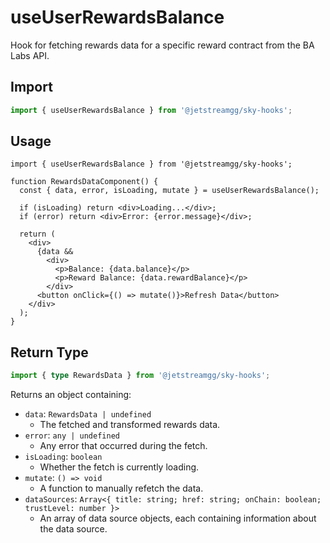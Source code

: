 # useUserRewardsBalance

Hook for fetching rewards data for a specific reward contract from the BA Labs API.

## Import

```ts
import { useUserRewardsBalance } from '@jetstreamgg/sky-hooks';
```

## Usage

```tsx
import { useUserRewardsBalance } from '@jetstreamgg/sky-hooks';

function RewardsDataComponent() {
  const { data, error, isLoading, mutate } = useUserRewardsBalance();

  if (isLoading) return <div>Loading...</div>;
  if (error) return <div>Error: {error.message}</div>;

  return (
    <div>
      {data &&
        <div>
          <p>Balance: {data.balance}</p>
          <p>Reward Balance: {data.rewardBalance}</p>
        </div>
      <button onClick={() => mutate()}>Refresh Data</button>
    </div>
  );
}
```

## Return Type

```ts
import { type RewardsData } from '@jetstreamgg/sky-hooks';
```

Returns an object containing:

- `data`: `RewardsData | undefined`
  - The fetched and transformed rewards data.
- `error`: `any | undefined`
  - Any error that occurred during the fetch.
- `isLoading`: `boolean`
  - Whether the fetch is currently loading.
- `mutate`: `() => void`
  - A function to manually refetch the data.
- `dataSources`: `Array<{ title: string; href: string; onChain: boolean; trustLevel: number }>`
  - An array of data source objects, each containing information about the data source.
